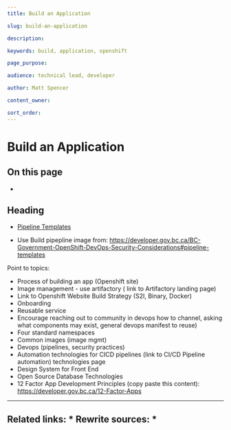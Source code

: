 ```yaml
---
title: Build an Application

slug: build-an-application

description: 

keywords: build, application, openshift

page_purpose: 

audience: technical lead, developer

author: Matt Spencer

content_owner: 

sort_order: 
---
```


# Build an Application


## On this page
- 

## Heading<a name="section-name"></a>


* [Pipeline Templates](https://github.com/bcgov/pipeline-templates/)

* Use Build pipepline image from: https://developer.gov.bc.ca/BC-Government-OpenShift-DevOps-Security-Considerations#pipeline-templates

Point to topics: 

- Process of building an app (Openshift site)
- Image management - use artifactory ( link to Artifactory landing page)
- Link to Openshift Website Build Strategy (S2I, Binary, Docker)
- Onboarding 
- Reusable service 
- Encourage reaching out to community in devops how to channel, asking what components may exist, general devops manifest to reuse)
- Four standard namespaces 
- Common images (image mgmt)
- Devops (pipelines, security practices)
- Automation technologies for CICD pipelines (link to CI/CD Pipeline automation) technologies page 
- Design System for Front End
- Open Source Database Technologies
- 12 Factor App Development Principles (copy paste this content): https://developer.gov.bc.ca/12-Factor-Apps
---
Related links:
* 
Rewrite sources:
* 
---
